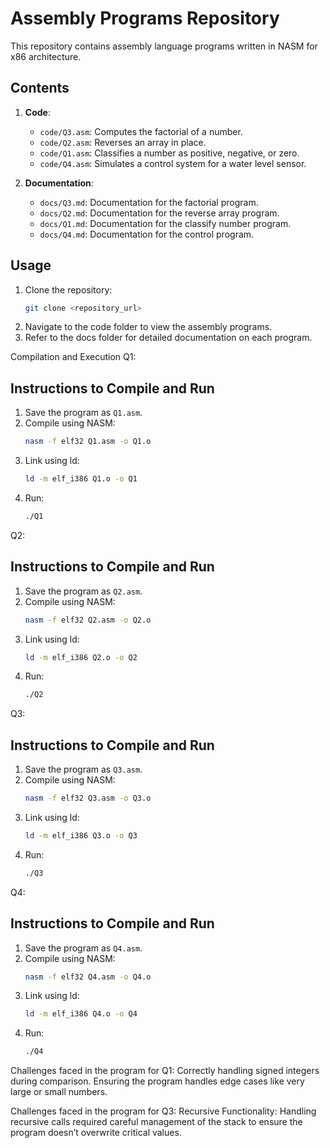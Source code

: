 # Assembly Programs Repository

This repository contains assembly language programs written in NASM for x86 architecture.

## Contents
1. **Code**:
   - `code/Q3.asm`: Computes the factorial of a number.
   - `code/Q2.asm`: Reverses an array in place.
   - `code/Q1.asm`: Classifies a number as positive, negative, or zero.
   - `code/Q4.asm`: Simulates a control system for a water level sensor.

2. **Documentation**:
   - `docs/Q3.md`: Documentation for the factorial program.
   - `docs/Q2.md`: Documentation for the reverse array program.
   - `docs/Q1.md`: Documentation for the classify number program.
   - `docs/Q4.md`: Documentation for the control program.

## Usage
1. Clone the repository:
   ```bash
   git clone <repository_url>
2. Navigate to the code folder to view the assembly programs.
3. Refer to the docs folder for detailed documentation on each program.

Compilation and Execution
Q1:
## Instructions to Compile and Run
1. Save the program as `Q1.asm`.
2. Compile using NASM:
   ```bash
   nasm -f elf32 Q1.asm -o Q1.o
3. Link using ld:
   ```bash
   ld -m elf_i386 Q1.o -o Q1
4. Run:
   ```bash
   ./Q1

Q2:
## Instructions to Compile and Run
1. Save the program as `Q2.asm`.
2. Compile using NASM:
   ```bash
   nasm -f elf32 Q2.asm -o Q2.o
3. Link using ld:
   ```bash
   ld -m elf_i386 Q2.o -o Q2
4. Run:
   ```bash
   ./Q2

Q3:
## Instructions to Compile and Run
1. Save the program as `Q3.asm`.
2. Compile using NASM:
   ```bash
   nasm -f elf32 Q3.asm -o Q3.o
3. Link using ld:
   ```bash
   ld -m elf_i386 Q3.o -o Q3
4. Run:
   ```bash
   ./Q3

Q4:
## Instructions to Compile and Run
1. Save the program as `Q4.asm`.
2. Compile using NASM:
   ```bash
   nasm -f elf32 Q4.asm -o Q4.o
3. Link using ld:
   ```bash
   ld -m elf_i386 Q4.o -o Q4
4. Run:
   ```bash
   ./Q4

Challenges faced in the program for Q1:
Correctly handling signed integers during comparison.
Ensuring the program handles edge cases like very large or small numbers.

Challenges faced in the program for Q3:
Recursive Functionality:
Handling recursive calls required careful management of the stack to ensure the program doesn’t overwrite critical values.
